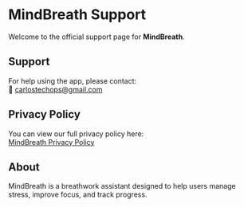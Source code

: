 # MindBreath Support

Welcome to the official support page for **MindBreath**.

## Support
For help using the app, please contact:  
📧 carlostechops@gmail.com

## Privacy Policy
You can view our full privacy policy here:  
[MindBreath Privacy Policy](https://carlossemeao.github.io/MindBreath-Lab/privacy.html)

## About
MindBreath is a breathwork assistant designed to help users manage stress, improve focus, and track progress.
